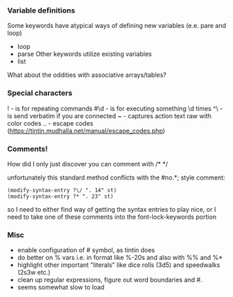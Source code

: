 ### Variable definitions

Some keywords have atypical ways of defining new variables (e.e. pare and loop)
 - loop
 - parse
Other keywords utilize existing variables
 - list

What about the oddities with associative arrays/tables?

### Special characters
!   - is for repeating commands
#\d - is for executing something \d times
^\  - is send verbatim if you are connected
~   - captures action text raw with color codes
\.. - escape codes (https://tintin.mudhalla.net/manual/escape_codes.php)

### Comments!

How did I only just discover you can comment with /* */

unfortunately this standard method conflicts with the #no.*; style comment:

```
(modify-syntax-entry ?\/ ". 14" st)
(modify-syntax-entry ?* ". 23" st)
```

so I need to either find way of getting the syntax entries to play nice, or I need to take one of these comments into the font-lock-keywords portion

### Misc
 * enable configuration of # symbol, as tintin does
 * do better on % vars i.e. in format like %-20s and also with %% and %*
 * highlight other important "literals" like dice rolls (3d5) and speedwalks (2s3w etc.)
 * clean up regular expressions, figure out word boundaries and #.
 * seems somewhat slow to load
